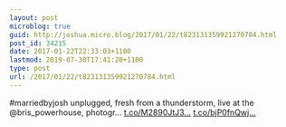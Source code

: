 ```yaml
---
layout: post
microblog: true
guid: http://joshua.micro.blog/2017/01/22/t823131359921270784.html
post_id: 34215
date: 2017-01-22T22:33:03+1100
lastmod: 2019-07-30T17:41:20+1100
type: post
url: /2017/01/22/t823131359921270784.html
---
```

#marriedbyjosh unplugged, fresh from a thunderstorm, live at the @bris_powerhouse, photogr… [t.co/M2890JtJ3...](https://t.co/M2890JtJ3k) [t.co/bjP0fnQwj...](https://t.co/bjP0fnQwjl)
